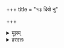 +++
title = "१३ दिवो नु"

+++
<details><summary>मूलम्</summary>

दि॒वो नु मा॑ बृह॒तो अ॒न्तरि॑क्षाद॒पाꣳ स्तोको॑ अ॒भ्यप॑तच्छि॒वेन॑ ।  
सम॒हमि॑न्द्रि॒येण॒ मन॑सा॒ समागां॒ ब्रह्म॑णा संपृञ्चा॒नस्सु॒कृता॑ कृ॒तेन॑ ।  
</details>
<details><summary>हरदत्तः</summary>

अवर्ष।तर्के वा बिन्दुरभिनिपतेत् - दिवो न्विति ॥ दिवो वा बृहतोऽन्तरिक्षाद्वा अयं अपां स्तोको बिन्दुः मां अभ्यपतत् ममोपरि पतितः, तत्र शिवेत अहमिन्द्रियेण मनसा च समागां संङ्गच्छेयं एतन्निबन्धनं दुर्निमित्तं इन्द्रियाणां बुद्धेर्मा भूत् । ब्रह्मणा मन्त्रेण संपृचानः आद्भिरात्मानं संसृजन् सुकृता सुष्ठु कार्ये करोतीति सुकृत् तेन ब्रह्मणा कृतेन मया प्रयुक्तेन ॥
</details>